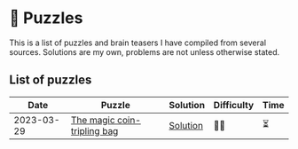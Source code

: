 # 🧠 Puzzles

This is a list of puzzles and brain teasers I have compiled from several sources. Solutions are my own, problems are not unless otherwise stated.

## List of puzzles

| Date       | Puzzle                                                                      | Solution                                                          | Difficulty | Time |
| ---------- | --------------------------------------------------------------------------- | ----------------------------------------------------------------- | ---------- | ---- |
| 2023-03-29 | [The magic coin-tripling bag](/The%20magic%20coin-tripling%20bag/README.md) | [Solution](/The%20magic%20coin-tripling%20bag/Solution/README.md) | 🧠🧠         | ⏳    |
